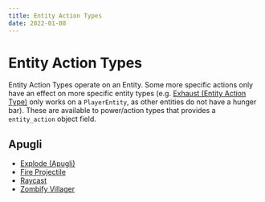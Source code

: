 ```yaml
---
title: Entity Action Types
date: 2022-01-08
---
```


# Entity Action Types

Entity Action Types operate on an Entity. Some more specific actions only have an effect on more specific entity types (e.g. [Exhaust (Entity Action Type)](https://origins.readthedocs.io/en/latest/types/entity_action_types/exhaust/) only works on a `PlayerEntity`, as other entities do not have a hunger bar). These are available to power/action types that provides a `entity_action` object field.

## Apugli
- [Explode (Apugli)](explode)
- [Fire Projectile](fire_projectile)
- [Raycast](raycast)
- [Zombify Villager](zombify_villager)